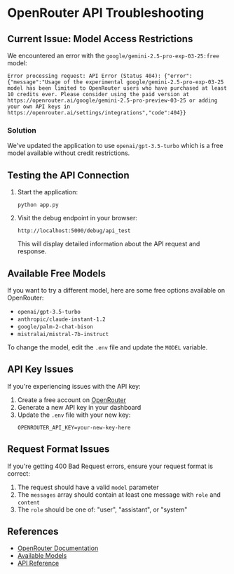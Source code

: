 # OpenRouter API Troubleshooting

## Current Issue: Model Access Restrictions

We encountered an error with the `google/gemini-2.5-pro-exp-03-25:free` model:

```
Error processing request: API Error (Status 404): {"error":{"message":"Usage of the experimental google/gemini-2.5-pro-exp-03-25 model has been limited to OpenRouter users who have purchased at least 10 credits ever. Please consider using the paid version at https://openrouter.ai/google/gemini-2.5-pro-preview-03-25 or adding your own API keys in https://openrouter.ai/settings/integrations","code":404}}
```

### Solution

We've updated the application to use `openai/gpt-3.5-turbo` which is a free model available without credit restrictions.

## Testing the API Connection

1. Start the application: 
   ```
   python app.py
   ```

2. Visit the debug endpoint in your browser:
   ```
   http://localhost:5000/debug/api_test
   ```

   This will display detailed information about the API request and response.

## Available Free Models

If you want to try a different model, here are some free options available on OpenRouter:

- `openai/gpt-3.5-turbo`
- `anthropic/claude-instant-1.2`
- `google/palm-2-chat-bison`
- `mistralai/mistral-7b-instruct`

To change the model, edit the `.env` file and update the `MODEL` variable.

## API Key Issues

If you're experiencing issues with the API key:

1. Create a free account on [OpenRouter](https://openrouter.ai/)
2. Generate a new API key in your dashboard
3. Update the `.env` file with your new key:
   ```
   OPENROUTER_API_KEY=your-new-key-here
   ```

## Request Format Issues

If you're getting 400 Bad Request errors, ensure your request format is correct:

1. The request should have a valid `model` parameter
2. The `messages` array should contain at least one message with `role` and `content`
3. The `role` should be one of: "user", "assistant", or "system"

## References

- [OpenRouter Documentation](https://openrouter.ai/docs)
- [Available Models](https://openrouter.ai/models)
- [API Reference](https://openrouter.ai/docs/api-reference) 